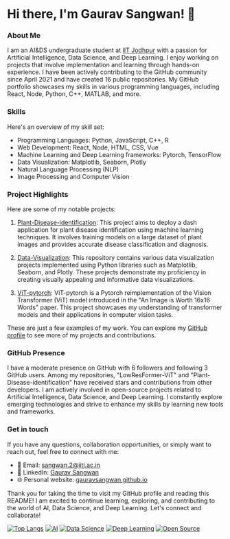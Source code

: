 # Hi there, I'm Gaurav Sangwan! 👋

### About Me
I am an AI&DS undergraduate student at [IIT Jodhpur](https://www.iitj.ac.in) with a passion for Artificial Intelligence, Data Science, and Deep Learning. I enjoy working on projects that involve implementation and learning through hands-on experience. I have been actively contributing to the GitHub community since April 2021 and have created 16 public repositories. My GitHub portfolio showcases my skills in various programming languages, including React, Node, Python, C++, MATLAB, and more.

### Skills
Here's an overview of my skill set:
- Programming Languages: Python, JavaScript, C++, R
- Web Development: React, Node, HTML, CSS, Vue
- Machine Learning and Deep Learning frameworks: Pytorch, TensorFlow
- Data Visualization: Matplotlib, Seaborn, Plotly
- Natural Language Processing (NLP)
- Image Processing and Computer Vision

### Project Highlights
Here are some of my notable projects:

1. [Plant-Disease-identification](https://github.com/gauravsangwan/Plant-Disease-identification): This project aims to deploy a dash application for plant disease identification using machine learning techniques. It involves training models on a large dataset of plant images and provides accurate disease classification and diagnosis.

2. [Data-Visualization](https://github.com/gauravsangwan/Data-Visualization): This repository contains various data visualization projects implemented using Python libraries such as Matplotlib, Seaborn, and Plotly. These projects demonstrate my proficiency in creating visually appealing and informative data visualizations.

3. [ViT-pytorch](https://github.com/gauravsangwan/ViT-pytorch): ViT-pytorch is a Pytorch reimplementation of the Vision Transformer (ViT) model introduced in the "An Image is Worth 16x16 Words" paper. This project showcases my understanding of transformer models and their applications in computer vision tasks.

These are just a few examples of my work. You can explore my [GitHub profile](https://github.com/gauravsangwan) to see more of my projects and contributions.

### GitHub Presence
I have a moderate presence on GitHub with 6 followers and following 3 GitHub users. Among my repositories, "LowResFormer-ViT" and "Plant-Disease-identification" have received stars and contributions from other developers. I am actively involved in open-source projects related to Artificial Intelligence, Data Science, and Deep Learning. I constantly explore emerging technologies and strive to enhance my skills by learning new tools and frameworks.

### Get in touch
If you have any questions, collaboration opportunities, or simply want to reach out, feel free to connect with me:
- 📧 Email: [sangwan.2@iitj.ac.in](sangwan.2@iitj.ac.in)
- 💼 LinkedIn: [Gaurav Sangwan](https://www.linkedin.com/in/gauravsangwan)
- 🌐 Personal website: [gauravsangwan.github.io](gauravsangwan.github.io)

Thank you for taking the time to visit my GitHub profile and reading this README! I am excited to continue learning, exploring, and contributing to the world of AI, Data Science, and Deep Learning. Let's connect and collaborate!
<!---
[![Github Stats](https://github-readme-stats.vercel.app/api?username=gauravsangwan)](https://github.com/gauravsangwan)


[![trophy](https://github-profile-trophy.vercel.app/?username=gauravsangwan)](https://github.com/gauravsangwan)
[![GitHub Streak](https://streak-stats.demolab.com/?user=gauravsangwan)](https://git.io/streak-stats)
-->
[![Top Langs](https://github-readme-stats.vercel.app/api/top-langs/?username=gauravsangwan&layout=compact)](https://github.com/gauravsangwan)
[![AI](https://img.shields.io/badge/AI-Expert-blue)](https://www.gauravsangwan.com)
[![Data Science](https://img.shields.io/badge/Data-Science-orange)](https://www.gauravsangwan.com)
[![Deep Learning](https://img.shields.io/badge/Deep-Learning-orange)](https://www.gauravsangwan.com)
[![Open Source](https://img.shields.io/badge/Open-Source-brightgreen)](https://github.com/gauravsangwan)
